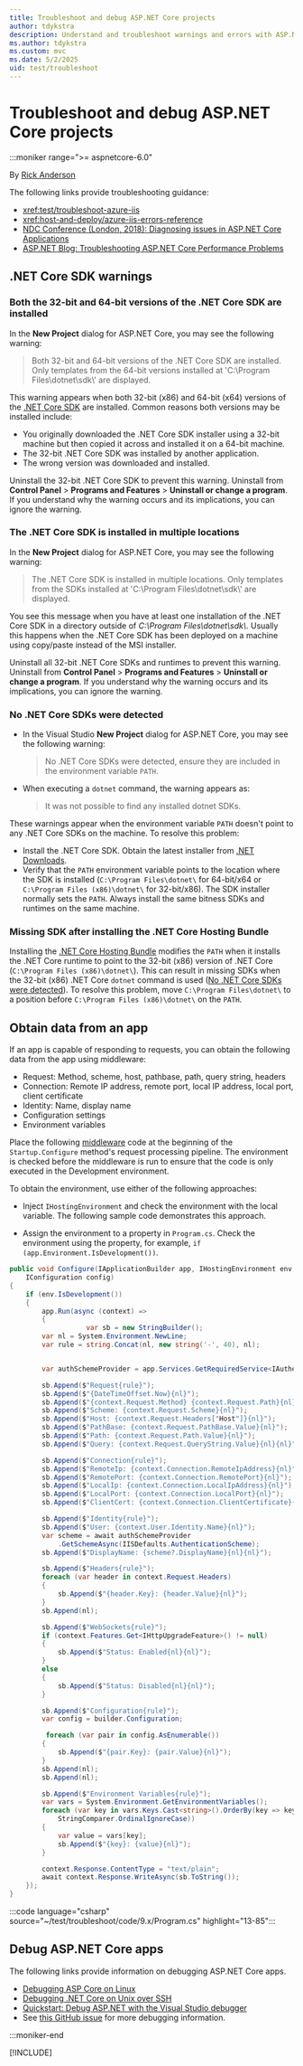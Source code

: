 ```yaml
---
title: Troubleshoot and debug ASP.NET Core projects
author: tdykstra
description: Understand and troubleshoot warnings and errors with ASP.NET Core projects.
ms.author: tdykstra
ms.custom: mvc
ms.date: 5/2/2025
uid: test/troubleshoot
---
```

# Troubleshoot and debug ASP.NET Core projects

:::moniker range=">= aspnetcore-6.0"

By [Rick Anderson](https://twitter.com/RickAndMSFT)

The following links provide troubleshooting guidance:

* <xref:test/troubleshoot-azure-iis>
* <xref:host-and-deploy/azure-iis-errors-reference>
* [NDC Conference (London, 2018): Diagnosing issues in ASP.NET Core Applications](https://www.youtube.com/watch?v=RYI0DHoIVaA)
* [ASP.NET Blog: Troubleshooting ASP.NET Core Performance Problems](https://blogs.msdn.microsoft.com/webdev/2018/05/23/asp-net-core-performance-improvements/)

## .NET Core SDK warnings

### Both the 32-bit and 64-bit versions of the .NET Core SDK are installed

In the **New Project** dialog for ASP.NET Core, you may see the following warning:

> Both 32-bit and 64-bit versions of the .NET Core SDK are installed. Only templates from the 64-bit versions installed at 'C:\\Program Files\\dotnet\\sdk\\' are displayed.

This warning appears when both 32-bit (x86) and 64-bit (x64) versions of the [.NET Core SDK](https://dotnet.microsoft.com/download/dotnet-core) are installed. Common reasons both versions may be installed include:

* You originally downloaded the .NET Core SDK installer using a 32-bit machine but then copied it across and installed it on a 64-bit machine.
* The 32-bit .NET Core SDK was installed by another application.
* The wrong version was downloaded and installed.

Uninstall the 32-bit .NET Core SDK to prevent this warning. Uninstall from **Control Panel** > **Programs and Features** > **Uninstall or change a program**. If you understand why the warning occurs and its implications, you can ignore the warning.

### The .NET Core SDK is installed in multiple locations

In the **New Project** dialog for ASP.NET Core, you may see the following warning:

> The .NET Core SDK is installed in multiple locations. Only templates from the SDKs installed at 'C:\\Program Files\\dotnet\\sdk\\' are displayed.

You see this message when you have at least one installation of the .NET Core SDK in a directory outside of *C:\\Program Files\\dotnet\\sdk\\*. Usually this happens when the .NET Core SDK has been deployed on a machine using copy/paste instead of the MSI installer.

Uninstall all 32-bit .NET Core SDKs and runtimes to prevent this warning. Uninstall from **Control Panel** > **Programs and Features** > **Uninstall or change a program**. If you understand why the warning occurs and its implications, you can ignore the warning.

### No .NET Core SDKs were detected

* In the Visual Studio **New Project** dialog for ASP.NET Core, you may see the following warning:

  > No .NET Core SDKs were detected, ensure they are included in the environment variable `PATH`.

* When executing a `dotnet` command, the warning appears as:

  > It was not possible to find any installed dotnet SDKs.

These warnings appear when the environment variable `PATH` doesn't point to any .NET Core SDKs on the machine. To resolve this problem:

* Install the .NET Core SDK. Obtain the latest installer from [.NET Downloads](https://dotnet.microsoft.com/download).
* Verify that the `PATH` environment variable points to the location where the SDK is installed (`C:\Program Files\dotnet\` for 64-bit/x64 or `C:\Program Files (x86)\dotnet\` for 32-bit/x86). The SDK installer normally sets the `PATH`. Always install the same bitness SDKs and runtimes on the same machine.

### Missing SDK after installing the .NET Core Hosting Bundle

Installing the [.NET Core Hosting Bundle](xref:host-and-deploy/iis/index#install-the-net-core-hosting-bundle) modifies the `PATH` when it installs the .NET Core runtime to point to the 32-bit (x86) version of .NET Core (`C:\Program Files (x86)\dotnet\`). This can result in missing SDKs when the 32-bit (x86) .NET Core `dotnet` command is used ([No .NET Core SDKs were detected](#no-net-core-sdks-were-detected)). To resolve this problem, move `C:\Program Files\dotnet\` to a position before `C:\Program Files (x86)\dotnet\` on the `PATH`.

## Obtain data from an app

If an app is capable of responding to requests, you can obtain the following data from the app using middleware:

* Request: Method, scheme, host, pathbase, path, query string, headers
* Connection: Remote IP address, remote port, local IP address, local port, client certificate
* Identity: Name, display name
* Configuration settings
* Environment variables

Place the following [middleware](xref:fundamentals/middleware/index#create-a-middleware-pipeline-with-iapplicationbuilder) code at the beginning of the `Startup.Configure` method's request processing pipeline. The environment is checked before the middleware is run to ensure that the code is only executed in the Development environment.

To obtain the environment, use either of the following approaches:

* Inject `IHostingEnvironment` and check the environment with the local variable. The following sample code demonstrates this approach.

* Assign the environment to a property in `Program.cs`. Check the environment using the property, for example, `if (app.Environment.IsDevelopment())`.


```csharp
public void Configure(IApplicationBuilder app, IHostingEnvironment env, 
    IConfiguration config)
{
    if (env.IsDevelopment())
    {
        app.Run(async (context) =>
        {
                   var sb = new StringBuilder();
        var nl = System.Environment.NewLine;
        var rule = string.Concat(nl, new string('-', 40), nl);


        var authSchemeProvider = app.Services.GetRequiredService<IAuthenticationSchemeProvider>();

        sb.Append($"Request{rule}");
        sb.Append($"{DateTimeOffset.Now}{nl}");
        sb.Append($"{context.Request.Method} {context.Request.Path}{nl}");
        sb.Append($"Scheme: {context.Request.Scheme}{nl}");
        sb.Append($"Host: {context.Request.Headers["Host"]}{nl}");
        sb.Append($"PathBase: {context.Request.PathBase.Value}{nl}");
        sb.Append($"Path: {context.Request.Path.Value}{nl}");
        sb.Append($"Query: {context.Request.QueryString.Value}{nl}{nl}");

        sb.Append($"Connection{rule}");
        sb.Append($"RemoteIp: {context.Connection.RemoteIpAddress}{nl}");
        sb.Append($"RemotePort: {context.Connection.RemotePort}{nl}");
        sb.Append($"LocalIp: {context.Connection.LocalIpAddress}{nl}");
        sb.Append($"LocalPort: {context.Connection.LocalPort}{nl}");
        sb.Append($"ClientCert: {context.Connection.ClientCertificate}{nl}{nl}");

        sb.Append($"Identity{rule}");
        sb.Append($"User: {context.User.Identity.Name}{nl}");
        var scheme = await authSchemeProvider
            .GetSchemeAsync(IISDefaults.AuthenticationScheme);
        sb.Append($"DisplayName: {scheme?.DisplayName}{nl}{nl}");

        sb.Append($"Headers{rule}");
        foreach (var header in context.Request.Headers)
        {
            sb.Append($"{header.Key}: {header.Value}{nl}");
        }
        sb.Append(nl);

        sb.Append($"WebSockets{rule}");
        if (context.Features.Get<IHttpUpgradeFeature>() != null)
        {
            sb.Append($"Status: Enabled{nl}{nl}");
        }
        else
        {
            sb.Append($"Status: Disabled{nl}{nl}");
        }

        sb.Append($"Configuration{rule}");
        var config = builder.Configuration;

         foreach (var pair in config.AsEnumerable())
        {
            sb.Append($"{pair.Key}: {pair.Value}{nl}"); 
        }
        sb.Append(nl);
        sb.Append(nl);

        sb.Append($"Environment Variables{rule}");
        var vars = System.Environment.GetEnvironmentVariables();
        foreach (var key in vars.Keys.Cast<string>().OrderBy(key => key,
            StringComparer.OrdinalIgnoreCase))
        {
            var value = vars[key];
            sb.Append($"{key}: {value}{nl}");
        }

        context.Response.ContentType = "text/plain";
        await context.Response.WriteAsync(sb.ToString());
    });
}
```

:::code language="csharp" source="~/test/troubleshoot/code/9.x/Program.cs" highlight="13-85":::

## Debug ASP.NET Core apps

The following links provide information on debugging ASP.NET Core apps.

* [Debugging ASP Core on Linux](https://devblogs.microsoft.com/premier-developer/debugging-asp-core-on-linux-with-visual-studio-2017/)
* [Debugging .NET Core on Unix over SSH](https://devblogs.microsoft.com/devops/debugging-net-core-on-unix-over-ssh/)
* [Quickstart: Debug ASP.NET with the Visual Studio debugger](/visualstudio/debugger/quickstart-debug-aspnet)
* See [this GitHub issue](https://github.com/dotnet/AspNetCore.Docs/issues/2960) for more debugging information.

:::moniker-end

[!INCLUDE[](~/test/troubleshoot/includes/troubleshoot5.md)]
